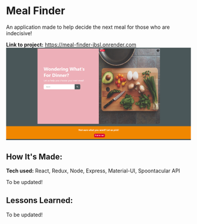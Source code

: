 # Meal Finder
An application made to help decide the next meal for those who are indecisive!

**Link to project:** https://meal-finder-jbsl.onrender.com
![Screenshot](./client/src/assets/mealfinder.png)

## How It's Made:

**Tech used:** React, Redux, Node, Express, Material-UI, Spoontacular API

To be updated!

## Lessons Learned:
To be updated!